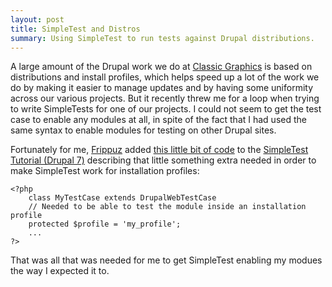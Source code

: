 ```yaml
---
layout: post
title: SimpleTest and Distros
summary: Using SimpleTest to run tests against Drupal distributions.
---
```


A large amount of the Drupal work we do at [Classic Graphics](http://knowclassic.com) is based on distributions and
install profiles, which helps speed up a lot of the work we do by making it easier to manage updates and by having
some uniformity across our various projects. But it recently threw me for a loop when trying to write SimpleTests for
one of our projects. I could not seem to get the test case to enable any modules at all, in spite of the fact that I
had used the same syntax to enable modules for testing on other Drupal sites.

Fortunately for me, [Frippuz](https://drupal.org/user/396517) added
[this little bit of code](https://drupal.org/comment/4909532#comment-4909532) to the
[SimpleTest Tutorial (Drupal 7)](https://drupal.org/simpletest-tutorial-drupal7) describing that little something
extra needed in order to make SimpleTest work for installation profiles:

    <?php
        class MyTestCase extends DrupalWebTestCase
        // Needed to be able to test the module inside an installation profile
        protected $profile = 'my_profile';
        ...
    ?>

That was all that was needed for me to get SimpleTest enabling my modues the way I expected it to.